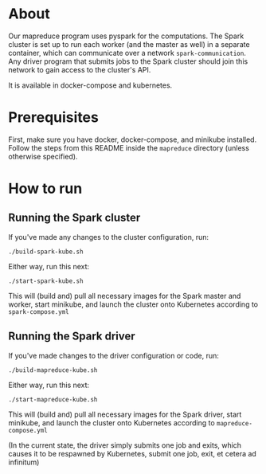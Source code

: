 # About
Our mapreduce program uses pyspark for the computations. 
The Spark cluster is set up to run each worker (and the master as well) in a separate container, which can communicate over a network ``spark-communication``.
Any driver program that submits jobs to the Spark cluster should join this network to gain access to the cluster's API.

It is available in docker-compose and kubernetes.

# Prerequisites
First, make sure you have docker, docker-compose, and minikube installed. 
Follow the steps from this README inside the ``mapreduce`` directory (unless otherwise specified).

# How to run

## Running the Spark cluster
If you've made any changes to the cluster configuration, run:
```
./build-spark-kube.sh
```
Either way, run this next:
```
./start-spark-kube.sh
```

This will (build and) pull all necessary images for the Spark master and worker, start minikube, 
and launch the cluster onto Kubernetes according to ``spark-compose.yml``

## Running the Spark driver
If you've made changes to the driver configuration or code, run:
```
./build-mapreduce-kube.sh
```
Either way, run this next:
```
./start-mapreduce-kube.sh
```

This will (build and) pull all necessary images for the Spark driver, start minikube, 
and launch the cluster onto Kubernetes according to ``mapreduce-compose.yml``

(In the current state, the driver simply submits one job and exits, 
which causes it to be respawned by Kubernetes, submit one job, exit, et cetera ad infinitum)